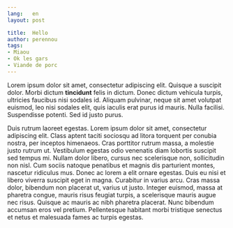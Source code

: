 ```yaml
---
lang:   en
layout: post

title:  Hello
author: perennou
tags:
- Miaou
- Ok les gars
- Viande de porc
---
```


Lorem ipsum dolor sit amet, consectetur adipiscing elit. Quisque a suscipit dolor. Morbi dictum **tincidunt** felis in dictum. Donec dictum vehicula turpis, ultricies faucibus nisi sodales id. Aliquam pulvinar, neque sit amet volutpat euismod, leo nisi sodales elit, quis iaculis erat purus id mauris. Nulla facilisi. Suspendisse potenti. Sed id justo purus.

Duis rutrum laoreet egestas. Lorem ipsum dolor sit amet, consectetur adipiscing elit. Class aptent taciti sociosqu ad litora torquent per conubia nostra, per inceptos himenaeos. Cras porttitor rutrum massa, a molestie justo rutrum ut. Vestibulum egestas odio venenatis diam lobortis suscipit sed tempus mi. Nullam dolor libero, cursus nec scelerisque non, sollicitudin non nisl. Cum sociis natoque penatibus et magnis dis parturient montes, nascetur ridiculus mus. Donec ac lorem a elit ornare egestas. Duis eu nisi et libero viverra suscipit eget in magna. Curabitur in varius arcu. Cras massa dolor, bibendum non placerat ut, varius ut justo. Integer euismod, massa at pharetra congue, mauris risus feugiat turpis, a scelerisque mauris augue nec risus. Quisque ac mauris ac nibh pharetra placerat. Nunc bibendum accumsan eros vel pretium. Pellentesque habitant morbi tristique senectus et netus et malesuada fames ac turpis egestas.
